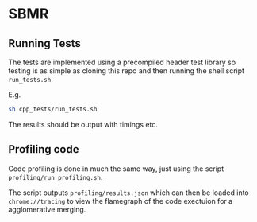 # SBMR

## Running Tests

The tests are implemented using a precompiled header test library so testing 
is as simple as cloning this repo and then running the shell script `run_tests.sh`.

E.g. 

```bash
sh cpp_tests/run_tests.sh
```

The results should be output with timings etc. 

## Profiling code

Code profiling is done in much the same way, just using the script `profiling/run_profiling.sh`. 

The script outputs `profiling/results.json` which can then be loaded into 
`chrome://tracing` to view the flamegraph of the code exectuion for a agglomerative
merging. 